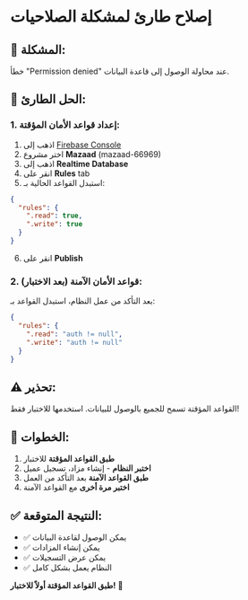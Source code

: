 # إصلاح طارئ لمشكلة الصلاحيات

## 🚨 المشكلة:
خطأ "Permission denied" عند محاولة الوصول إلى قاعدة البيانات.

## 🔧 الحل الطارئ:

### 1. إعداد قواعد الأمان المؤقتة:
1. اذهب إلى [Firebase Console](https://console.firebase.google.com/)
2. اختر مشروع **Mazaad** (mazaad-66969)
3. اذهب إلى **Realtime Database**
4. انقر على **Rules** tab
5. استبدل القواعد الحالية بـ:

```json
{
  "rules": {
    ".read": true,
    ".write": true
  }
}
```

6. انقر على **Publish**

### 2. قواعد الأمان الآمنة (بعد الاختبار):
بعد التأكد من عمل النظام، استبدل القواعد بـ:

```json
{
  "rules": {
    ".read": "auth != null",
    ".write": "auth != null"
  }
}
```

## ⚠️ تحذير:
القواعد المؤقتة تسمح للجميع بالوصول للبيانات. استخدمها للاختبار فقط!

## 🎯 الخطوات:
1. **طبق القواعد المؤقتة** للاختبار
2. **اختبر النظام** - إنشاء مزاد، تسجيل عميل
3. **طبق القواعد الآمنة** بعد التأكد من العمل
4. **اختبر مرة أخرى** مع القواعد الآمنة

## ✅ النتيجة المتوقعة:
- ✅ يمكن الوصول لقاعدة البيانات
- ✅ يمكن إنشاء المزادات
- ✅ يمكن عرض التسجيلات
- ✅ النظام يعمل بشكل كامل

**طبق القواعد المؤقتة أولاً للاختبار!** 🚀
